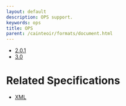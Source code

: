 ```yaml
---
layout: default
description: OPS support.
keywords: ops
title: OPS
parent: /cainteoir/formats/document.html
---
```


*  [2.0.1](ops201)
*  [3.0](ops30)

# Related Specifications

*  [XML](xml)
